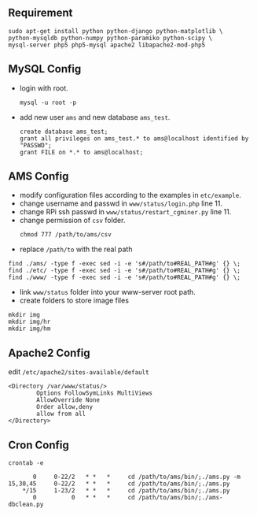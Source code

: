 Requirement
-----------
```
sudo apt-get install python python-django python-matplotlib \
python-mysqldb python-numpy python-paramiko python-scipy \
mysql-server php5 php5-mysql apache2 libapache2-mod-php5
```

MySQL Config
------------
* login with root.
    ```
    mysql -u root -p
    ```
* add new user `ams` and new database `ams_test`.

    ```
    create database ams_test;
    grant all privileges on ams_test.* to ams@localhost identified by "PASSWD";
    grant FILE on *.* to ams@localhost;
    ```

AMS Config
----------
* modify configuration files according to the examples in `etc/example`.
* change username and passwd in `www/status/login.php` line 11.
* change RPi ssh passwd in `www/status/restart_cgminer.py` line 11.
* change permission of `csv` folder.
    ```
    chmod 777 /path/to/ams/csv
    ```
* replace `/path/to` with the real path
```
find ./ams/ -type f -exec sed -i -e 's#/path/to#REAL_PATH#g' {} \;
find ./etc/ -type f -exec sed -i -e 's#/path/to#REAL_PATH#g' {} \;
find ./www/ -type f -exec sed -i -e 's#/path/to#REAL_PATH#g' {} \;
```
* link `www/status` folder into your www-server root path.
* create folders to store image files
```
mkdir img
mkdir img/hr
mkdir img/hm
```

Apache2 Config
--------------
edit `/etc/apache2/sites-available/default`

```
<Directory /var/www/status/>
        Options FollowSymLinks MultiViews
        AllowOverride None
        Order allow,deny
        allow from all
</Directory>
```
Cron Config
-----------
```
crontab -e
```
```
       0     0-22/2   * *   *     cd /path/to/ams/bin/;./ams.py -m
15,30,45     0-22/2   * *   *     cd /path/to/ams/bin/;./ams.py
    */15     1-23/2   * *   *     cd /path/to/ams/bin/;./ams.py
       0          0   * *   *     cd /path/to/ams/bin/;./ams-dbclean.py
```
